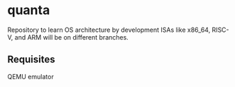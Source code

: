 # quanta
Repository to learn OS architecture by development
ISAs like x86_64, RISC-V, and ARM will be on different branches.

## Requisites
QEMU emulator
